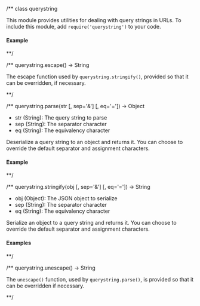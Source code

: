 /**
class querystring

This module provides utilities for dealing with query strings in URLs. To include this module, add `require('querystring')` to your code.

#### Example

<script src='http://snippets.nodemanual.org/github.com/mattpardee/nodemanual.org-examples/nodejs_ref_guide/querystring/querystring.js?linestart=3&lineend=0&showlines=false' defer='defer'></script>

**/

/**
querystring.escape() -> String

The escape function used by `querystring.stringify()`, provided so that it can be overridden, if necessary.

**/ 


/**
querystring.parse(str [, sep='&'] [, eq='=']) -> Object
- str (String): The query string to parse
- sep (String): The separator character
- eq (String): The equivalency character

Deserialize a query string to an object and returns it. You can choose to override the default separator and assignment characters.

#### Example

<script src='http://snippets.nodemanual.org/github.com/mattpardee/nodemanual.org-examples/nodejs_ref_guide/querystring/querystring.parse.js?linestart=3&lineend=0&showlines=false' defer='defer'></script>
  
**/ 


/**
querystring.stringify(obj [, sep='&'] [, eq='=']) -> String
- obj (Object):  The JSON object to serialize
- sep (String): The separator character
- eq (String): The equivalency character

Serialize an object to a query string and returns it. You can choose to override the default separator and assignment characters.

#### Examples

<script src='http://snippets.nodemanual.org/github.com/mattpardee/nodemanual.org-examples/nodejs_ref_guide/querystring/querystring.stringify.js?linestart=3&lineend=0&showlines=false' defer='defer'></script>
**/ 


/**
querystring.unescape()  -> String

The `unescape()` function, used by `querystring.parse()`, is provided so that it can be overridden if necessary.

**/



